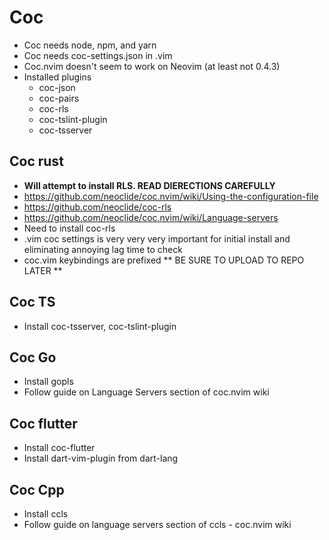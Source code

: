 # Coc
* Coc needs node, npm, and yarn
* Coc needs coc-settings.json in .vim
* Coc.nvim doesn't seem to work on Neovim (at least not 0.4.3)
* Installed plugins
    * coc-json
    * coc-pairs
    * coc-rls
    * coc-tslint-plugin
    * coc-tsserver
## Coc rust
* **Will attempt to install RLS. READ DIERECTIONS CAREFULLY**
* https://github.com/neoclide/coc.nvim/wiki/Using-the-configuration-file
* https://github.com/neoclide/coc-rls
* https://github.com/neoclide/coc.nvim/wiki/Language-servers
* Need to install coc-rls
* .vim coc settings is very very very important for initial install and eliminating annoying lag time to check
* coc.vim keybindings are <leader><leader> prefixed
** BE SURE TO UPLOAD TO REPO LATER **
## Coc TS
* Install coc-tsserver, coc-tslint-plugin
## Coc Go
* Install gopls
* Follow guide on Language Servers section of coc.nvim wiki
## Coc flutter
* Install coc-flutter
* Install dart-vim-plugin from dart-lang
## Coc Cpp
* Install ccls
* Follow guide on language servers section of ccls - coc.nvim wiki

